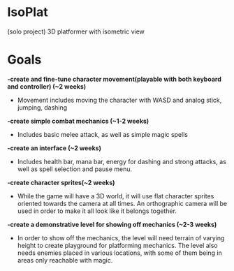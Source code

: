 # IsoPlat

(solo project)
3D platformer with isometric view

# Goals


**-create and fine-tune character movement(playable with both keyboard and controller) (~2 weeks)**
* Movement includes moving the character with WASD and analog stick, jumping, dashing

**-create simple combat mechanics (~1-2 weeks)**
* Includes basic melee attack, as well as simple magic spells

**-create an interface (~2 weeks)**
* Includes health bar, mana bar, energy for dashing and strong attacks, as well as spell selection and pause menu.

**-create character sprites(~2 weeks)**
* While the game will have a 3D world, it will use flat character sprites oriented towards the camera at all times. An orthographic camera will be used in order to make it all look like it belongs together.

**-create a demonstrative level for showing off mechanics (~2-3 weeks)**

* In order to show off the mechanics, the level will need terrain of varying height to create playground for platforming mechanics. The level also needs enemies placed in various locations, with some of them being in areas only reachable with magic.
